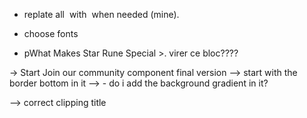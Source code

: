 - replate all <img> with <Image> when needed (mine).

- choose fonts

- pWhat Makes Star Rune Special >. virer ce bloc????


-> Start Join our community component final version
--> start <SectionWrapper> with the border bottom in it
--> - do i add the background gradient in it?

--> correct <SectionHeader> clipping title
